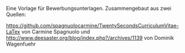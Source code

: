 Eine Vorlage für Bewerbungsunterlagen. Zusammengebaut aus zwei Quellen:

https://github.com/spagnuolocarmine/TwentySecondsCurriculumVitae-LaTex
von Carmine Spagnuolo
und 
http://www.deesaster.org/blog/index.php?/archives/1139
von Dominik Wagenfuehr
